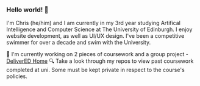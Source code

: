 ### Hello world! 👋

I'm Chris (he/him) and I am currently in my 3rd year studying Artifical Intelligence and Computer Science at The University of Edinburgh. I enjoy website development, as well as UI/UX design. I've been a competitive swimmer for over a decade and swim with the University.


:pushpin: I'm currently working on 2 pieces of coursework and a group project - [DeliverED Home](https://github.com/DeliverED-Home)
:mag: Take a look through my repos to view past coursework completed at uni. Some must be kept private in respect to the course's policies.
